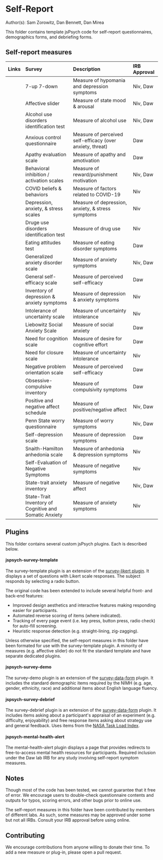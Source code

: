 # Self-Report

Author(s): Sam Zorowitz, Dan Bennett, Dan Mirea

This folder contains template jsPsych code for self-report questionnaires, demographics forms, and debriefing forms.

## Self-report measures

| Links | Survey | Description | IRB Approval |
|-------|:-------|:------------|:-------------|
|       | 7-up 7-down | Measure of hypomania and depression symptoms | Niv, Daw |
|       | Affective slider | Measure of state mood & arousal | Niv, Daw |
|       | Alcohol use disorders identification test | Measure of alcohol use | Niv, Daw |
|       | Anxious control questionnaire | Measure of perceived self-efficacy (over anxiety, threat) | Daw |
|       | Apathy evaluation scale | Measure of apathy and amotivation | Daw |
|       | Behavioral inhibition / activation scales | Measure of reward/punishment motivation | Niv, Daw |
|       | COVID beliefs & behaviors | Measure of factors related to COVID-19 | Niv |
|       | Depression, anxiety, & stress scales | Measure of depression, anxiety, & stress symptoms | Niv |
|       | Druge use disorders identification test | Measure of drug use | Niv |
|       | Eating attitudes test | Measure of eating disorder symptoms | Daw |
|       | Generalized anxiety disorder scale | Measure of anxiety symptoms | Niv, Daw |
|       | General self-efficacy scale | Measure of perceived self-efficacy | Daw |
|       | Inventory of depression & anxiety symptoms | Measure of depression & anxiety symptoms | Niv |
|       | Intolerance of uncertainty scale | Measure of uncertainty intolerance | Niv |
|       | Liebowitz Social Anxiety Scale | Measure of social anxiety | Daw |
|       | Need for cognition scale | Measure of desire for cognitive effort  | Daw |
|       | Need for closure scale | Measure of uncertainty intolerance | Niv |
|       | Negative problem orientation scale | Measure of perceived self-efficacy | Daw |
|       | Obsessive-compulsive inventory | Measure of compulsivity symptoms | Daw |
|       | Positive and negative affect schedule | Measure of positive/negative affect | Niv, Daw |
|       | Penn State worry questionnaire | Measure of worry symptoms | Niv, Daw |
|       | Self-depression scale | Measure of depression symptoms | Daw |
|       | Snaith-Hamilton anhedonia scale | Measure of anhedonia & depression symptoms | Niv |
|       | Self-Evaluation of Negative Symptoms | Measure of negative symptoms | Niv |
|       | State-trait anxiety inventory | Measure of negative affect | Niv, Daw |
|       | State-Trait Inventory of Cognitive and Somatic Anxiety | Measure of anxiety symptoms | Niv |

## Plugins

This folder contains several custom jsPsych plugins. Each is described below.

#### jspsych-survey-template

The survey-template plugin is an extension of the [survey-likert plugin](https://www.jspsych.org/plugins/jspsych-survey-likert/). It displays a set of questions with Likert scale responses. The subject responds by selecting a radio button.

The original code has been extended to include several helpful front- and back-end features:

- Improved design aesthetics and interactive features making responding easier for participants.
- Automated reverse scoring of items (where indicated).
- Tracking of every page event (i.e. key press, button press, radio check) for auto-fill screening.
- Heuristic response detection (e.g. straight-lining, zig-zagging).

Unless otherwise specified, the self-report measures in this folder have been formated for use with the survey-template plugin. A minority of measures (e.g. affective slider) do not fit the standard template and have separate dedicated plugins.

#### jspsych-survey-demo

The survey-demo plugin is an extension of the [survey-data-form](https://www.jspsych.org/plugins/jspsych-survey-html-form/) plugin. It includes the standard demographic items required by the NIMH (e.g. age, gender, ethnicity, race) and additional items about English language fluency.

#### jspsych-survey-debrief

The survey-debrief plugin is an extension of the [survey-data-form](https://www.jspsych.org/plugins/jspsych-survey-html-form/) plugin. It includes items asking about a participant's appraisal of an experiment (e.g. difficulty, enjoyability) and free response items asking about strategy use and general feedback. Uses items from the [NASA Task Load Index](https://en.wikipedia.org/wiki/NASA-TLX).

#### jspsych-mental-health-alert

The mental-health-alert plugin displays a page that provides redirects to free-to-access mental health resources for participants. Required inclusion under the Daw lab IRB for any study involving self-report symptom measures.

## Notes
Though most of the code has been tested, we cannot guarantee that it free of error. We encourage users to double-check questionnaire contents and outputs for typos, scoring errors, and other bugs prior to online use.

The self-report measures in this folder have been contributed by members of different labs. As such, some measures may be approved under some but not all IRBs. Consult your IRB approval before using online.

## Contributing

We encourage contributions from anyone willing to donate their time. To add a new measure or plug-in, please open a pull request.
